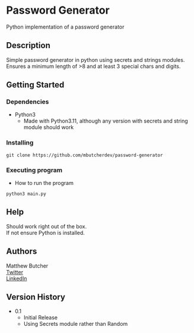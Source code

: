# Password Generator

Python implementation of a password generator

## Description

Simple password generator in python using secrets and strings modules.  
Ensures a minimum length of >8 and at least 3 special chars and digits.

## Getting Started

### Dependencies

* Python3
  * Made with Python3.11, although any version with secrets and string module should work

### Installing

```
git clone https://github.com/mbutcherdev/password-generator
```

### Executing program

* How to run the program
```
python3 main.py
```

## Help

Should work right out of the box.  
If not ensure Python is installed.

## Authors

Matthew Butcher  
[Twitter](https://twitter.com/mbutcherdev)  
[LinkedIn](https://www.linkedin.com/in/mbutcherdev/)

## Version History

* 0.1
  * Initial Release
  * Using Secrets module rather than Random


